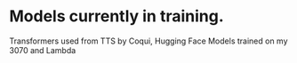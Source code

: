 # Models currently in training.

 
Transformers used from TTS by Coqui, Hugging Face Models trained on my 3070 and Lambda 
